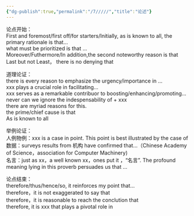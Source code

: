 ```yaml
---
{"dg-publish":true,"permalink":"/7/////","title":"论述"}
---
```



论点开始：  
First and foremost/first off/for starters/Initially, as is known to all, the primary rationale is that...  
what must be prioritized is that ...  
Moreover/Futhermore/In addition,the second noteworthy reason is that  
Last but not Least， there is no denying that

道理论证：  
there is every reason to emphasize the urgency/importance in ...  
xxx plays a crucial role in facilitating...  
xxx serves as a remarkable contribuor to boosting/enhancing/promoting...  
never can we ignore the indespensability of + xxx  
there are myriad reasons for this.  
the prime/chief cause is that  
As is known to all

举例论证：  
人例物例：xxx is a case in point. This point is best illustrated by the case of  
数据：surveys results from 机构 have confirmed that...（Chinese Academy of Science，association for Computer Machinery)  
名言：just as xx，a well known xx，ones put it ，“名言”. The profound meaning lying in this proverb persuades us that ...

论点结束：  
therefore/thus/hence/so, it reinforces my point that...  
therefore，it is not exaggerated to say that  
therefore，it is reasonable to reach the conclution that  
therefore, it is xxx that plays a pivotal role in
